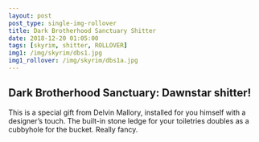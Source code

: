 ```yaml
---
layout: post
post_type: single-img-rollover
title: Dark Brotherhood Sanctuary Shitter
date: 2018-12-20 01:05:00
tags: [skyrim, shitter, ROLLOVER]
img1: /img/skyrim/dbs1.jpg
img1_rollover: /img/skyrim/dbs1a.jpg
---
```

## Dark Brotherhood Sanctuary: Dawnstar shitter!

This is a special gift from Delvin Mallory, installed for you himself with a designer’s touch. The built-in stone ledge for your toiletries doubles as a cubbyhole for the bucket. Really fancy.
